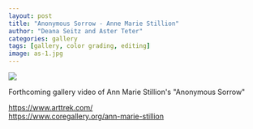 ```yaml
---
layout: post
title: "Anonymous Sorrow - Anne Marie Stillion"
author: "Deana Seitz and Aster Teter"
categories: gallery
tags: [gallery, color grading, editing]
image: as-1.jpg
---
```

<img src="{{site.baseurl}}/assets/img/as-2.jpg">

Forthcoming gallery video of Ann Marie Stillion's "Anonymous Sorrow" <br>

https://www.arttrek.com/ <br>
https://www.coregallery.org/ann-marie-stillion